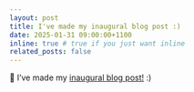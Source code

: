 ```yaml
---
layout: post
title: I've made my inaugural blog post :)
date: 2025-01-31 09:00:00+1100
inline: true # true if you just want inline
related_posts: false
---
```


📝 I’ve made my [inaugural blog post!](/blog/2025/memorize-first-understand-later/) :)

